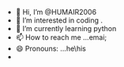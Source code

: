 - 👋 Hi, I’m @HUMAIR2006
- 👀 I’m interested in coding .
- 🌱 I’m currently learning python  
- 📫 How to reach me ...emai;
- 😄 Pronouns: ...he\his
-
<!---
HUMAIR2006/HUMAIR2006 is a ✨ special ✨ repository because its `README.md` (this file) appears on your GitHub profile.
You can click the Preview link to take a look at your changes.
--->
